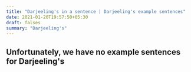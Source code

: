 ```yaml
---
title: "Darjeeling's in a sentence | Darjeeling's example sentences"
date: 2021-01-20T19:57:50+05:30
draft: falses
summary: "Darjeeling's"
---
```

## Unfortunately, we have no example sentences for Darjeeling's                 

